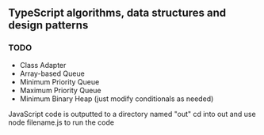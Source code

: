 ## TypeScript algorithms, data structures and design patterns

### TODO
* Class Adapter
* Array-based Queue
* Minimum Priority Queue
* Maximum Priority Queue
* Minimum Binary Heap (just modify conditionals as needed)

JavaScript code is outputted to a directory named "out"
cd into out and use node filename.js to run the code
